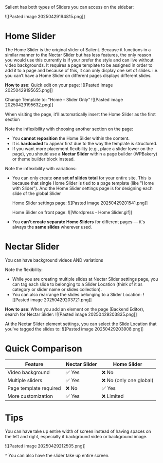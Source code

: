 Salient has both types of Sliders you can access on the sidebar:

![[Pasted image 20250429194815.png]]
# Home Slider

The Home Slider is the original slider of Salient. Because it functions in a similar manner to the Nectar Slider but has less features, the only reason you would use this currently is if your prefer the style and can live without video backgrounds. It requires a page template to be assigned in order to add it to a page and because of this, it can only display one set of slides. i.e. you can’t have a Home Slider on different pages displays different slides.

**How to use:**
Quick edit on your page:
![[Pasted image 20250429195655.png]]

Change Template to: "Home - Slider Only"
![[Pasted image 20250429195632.png]]

When visiting the page, it'll automatically insert the Home Slider as the first section

Note the inflexibility with choosing another section on the page:
- You **cannot reposition** the Home Slider within the content.
- It is **hardcoded** to appear first due to the way the template is structured.
- If you want more placement flexibility (e.g., place a slider lower on the page), you should use a **Nectar Slider** within a page builder (WPBakery) or theme builder block instead.

Note the inflexibility with variations:
- You can only create **one set of slides total** for your entire site. This is because that single Home Slider is tied to a page template (like "Home with Slider"). And the Home Slider settings page is for designing each slide of the global Slider
  
  Home Slider settings page:
  ![[Pasted image 20250429201541.png]]
  
  Home Slider on front page:
  ![[Wordpress - Home Slider.gif]]
  
- You **can’t create separate Home Sliders** for different pages — it's always the **same slides** wherever used.

# Nectar Slider

You can have background videos AND variations

Note the flexibility:
- While you are creating multiple slides at Nectar Slider settings page, you can tag each slide to belonging to a Slider Location (think of it as category or slider name or slides collection).
- You can also rearrange the slides belonging to a Slider Location:
  ![[Pasted image 20250429203721.png]]

**How to use**:
When you add an element on the page (Backend Editor), search for Nectar Slider:
![[Pasted image 20250429203835.png]]

At the Nectar Slider element settings, you can select the Slide Location that you've tagged the slides to:
![[Pasted image 20250429203908.png]]

# Quick Comparison

| Feature                | Nectar Slider | Home Slider            |
| ---------------------- | ------------- | ---------------------- |
| Video background       | ✅ Yes         | ❌ No                   |
| Multiple sliders       | ✅ Yes         | ❌ No (only one global) |
| Page template required | ❌ No          | ✅ Yes                  |
| More customization     | ✅ Yes         | ❌ Limited              |

# Tips
You can have take up entire width of screen instead of having spaces on the left and right, especially if background video or background image.

![[Pasted image 20250429212505.png]]

^ You can also have the slider take up entire screen.